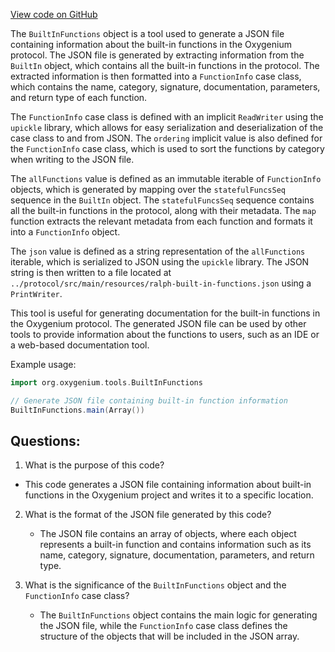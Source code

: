 [View code on GitHub](https://github.com/oxygenium/oxygenium/tools/src/main/scala/org/oxygenium/tools/BuiltInFunctions.scala)

The `BuiltInFunctions` object is a tool used to generate a JSON file containing information about the built-in functions in the Oxygenium protocol. The JSON file is generated by extracting information from the `BuiltIn` object, which contains all the built-in functions in the protocol. The extracted information is then formatted into a `FunctionInfo` case class, which contains the name, category, signature, documentation, parameters, and return type of each function. 

The `FunctionInfo` case class is defined with an implicit `ReadWriter` using the `upickle` library, which allows for easy serialization and deserialization of the case class to and from JSON. The `ordering` implicit value is also defined for the `FunctionInfo` case class, which is used to sort the functions by category when writing to the JSON file. 

The `allFunctions` value is defined as an immutable iterable of `FunctionInfo` objects, which is generated by mapping over the `statefulFuncsSeq` sequence in the `BuiltIn` object. The `statefulFuncsSeq` sequence contains all the built-in functions in the protocol, along with their metadata. The `map` function extracts the relevant metadata from each function and formats it into a `FunctionInfo` object. 

The `json` value is defined as a string representation of the `allFunctions` iterable, which is serialized to JSON using the `upickle` library. The JSON string is then written to a file located at `../protocol/src/main/resources/ralph-built-in-functions.json` using a `PrintWriter`. 

This tool is useful for generating documentation for the built-in functions in the Oxygenium protocol. The generated JSON file can be used by other tools to provide information about the functions to users, such as an IDE or a web-based documentation tool. 

Example usage:
```scala
import org.oxygenium.tools.BuiltInFunctions

// Generate JSON file containing built-in function information
BuiltInFunctions.main(Array())
```
## Questions: 
 1. What is the purpose of this code?
   - This code generates a JSON file containing information about built-in functions in the Oxygenium project and writes it to a specific location.

2. What is the format of the JSON file generated by this code?
   - The JSON file contains an array of objects, where each object represents a built-in function and contains information such as its name, category, signature, documentation, parameters, and return type.

3. What is the significance of the `BuiltInFunctions` object and the `FunctionInfo` case class?
   - The `BuiltInFunctions` object contains the main logic for generating the JSON file, while the `FunctionInfo` case class defines the structure of the objects that will be included in the JSON array.